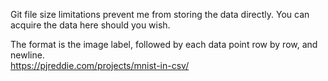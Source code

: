 Git file size limitations prevent me from storing the data directly. 
You can acquire the data here should you wish. 

The format is the image label, followed by each data point row by row, and newline.  
https://pjreddie.com/projects/mnist-in-csv/

